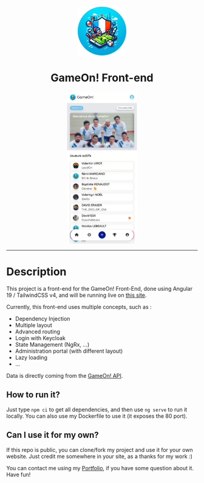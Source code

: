 <p align="center">
    <img src="./images/gameon-logo.png" width="128" />
</p>

<h1 align="center">GameOn! Front-end</h1>

<p align="center"><img src="./images/screenshot.png" height="400" alt="LeaderOS's logo" /></p>

<hr>

# Description

This project is a front-end for the GameOn! Front-End, done using Angular 19 / TailwindCSS v4, and will be running live on [this site](https://gameon.valentinvirot.fr/).

Currently, this front-end uses multiple concepts, such as :

- Dependency Injection
- Multiple layout
- Advanced routing
- Login with Keycloak
- State Management (NgRx, ...)
- Administration portal (with different layout)
- Lazy loading
- ...

Data is directly coming from the [GameOn! API](https://gameon-api.valentinvirot.fr/swagger).

## How to run it?

Just type `npm ci` to get all dependencies, and then use `ng serve` to run it locally.
You can also use my Dockerfile to use it (it exposes the 80 port).

## Can I use it for my own?

If this repo is public, you can clone/fork my project and use it for your own website. Just credit me somewhere in your site, as a thanks for my work :)

You can contact me using my [Portfolio](https://www.valentinvirot.fr), if you have some question about it. Have fun!
